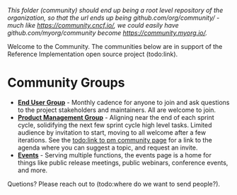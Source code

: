 <!-- for a release - we are modelling the cncf release page at cncf-cncf-online-programs-presents-cncf-live-webinar-kubernetes-123-release/ -->
<!-- for an end user - we are modelling the cncf end user research group at https://community.cncf.io/research-end-user-group/ -->

*This folder (community) should end up being a root level repository of the organization, so that the url ends up being github.com/org/community/ - much like https://community.cncf.io/, we could easily have github.com/myorg/community become https://community.myorg.io/.*

Welcome to the Community. The communities below are in support of the Reference Implementation open source project (todo:link).

# Community Groups

- **[End User Group](/end-user-group)** - Monthly cadence for anyone to join and ask questions to the project stakeholders and maintainers. All are welcome to join.
- **[Product Management Group](/product-roadmap-group)** - Aligning near the end of each sprint cycle, solidifying the next few sprint cycle high level tasks. Limited audience by invitation to start, moving to all welcome after a few iterations. See the [todo:link to pm community page](http://#) for a link to the agenda where you can suggest a topic, and request an invite.
- **[Events](/events)** - Serving multiple functions, the events page is a home for things like public release meetings, public webinars, conference events, and more.

Quetions? Please reach out to (todo:where do we want to send people?).